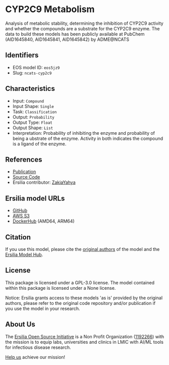 # CYP2C9 Metabolism

Analysis of metabolic stability, determining the inhibition of CYP2C9 activity and whether the compounds are a substrate for the CYP2C9 enzyme. The data to build these models has been publicly available at PubChem (AID1645840, AID1645841, AID1645842) by ADME@NCATS

## Identifiers

* EOS model ID: `eos5jz9`
* Slug: `ncats-cyp2c9`

## Characteristics

* Input: `Compound`
* Input Shape: `Single`
* Task: `Classification`
* Output: `Probability`
* Output Type: `Float`
* Output Shape: `List`
* Interpretation: Probability of inhibiting the enzyme and probability of being a ubstrate of the enzyme. Activity in both indicates the compound is a ligand of the enzyme.

## References

* [Publication](https://dmd.aspetjournals.org/content/49/9/822)
* [Source Code](https://github.com/ncats/ncats-adme)
* Ersilia contributor: [ZakiaYahya](https://github.com/ZakiaYahya)

## Ersilia model URLs
* [GitHub](https://github.com/ersilia-os/eos5jz9)
* [AWS S3](https://ersilia-models-zipped.s3.eu-central-1.amazonaws.com/eos5jz9.zip)
* [DockerHub](https://hub.docker.com/r/ersiliaos/eos5jz9) (AMD64, ARM64)

## Citation

If you use this model, please cite the [original authors](https://dmd.aspetjournals.org/content/49/9/822) of the model and the [Ersilia Model Hub](https://github.com/ersilia-os/ersilia/blob/master/CITATION.cff).

## License

This package is licensed under a GPL-3.0 license. The model contained within this package is licensed under a None license.

Notice: Ersilia grants access to these models 'as is' provided by the original authors, please refer to the original code repository and/or publication if you use the model in your research.

## About Us

The [Ersilia Open Source Initiative](https://ersilia.io) is a Non Profit Organization ([1192266](https://register-of-charities.charitycommission.gov.uk/charity-search/-/charity-details/5170657/full-print)) with the mission is to equip labs, universities and clinics in LMIC with AI/ML tools for infectious disease research.

[Help us](https://www.ersilia.io/donate) achieve our mission!